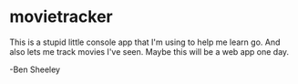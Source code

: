 # movietracker

This is a stupid little console app that I'm using to help me learn go. And also lets me track movies I've seen. Maybe this will be a web app one day.

-Ben Sheeley